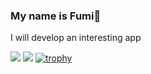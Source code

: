 ### My name is Fumi👋
   I will develop an interesting app

<!--
**kisia0916/kisia0916** is a ✨ _special_ ✨ repository because its `README.md` (this file) appears on your GitHub profile.

Here are some ideas to get you started:

- 🔭 I’m currently working on ...
- 🌱 I’m currently learning ...
- 👯 I’m looking to collaborate on ...
- 🤔 I’m looking for help with ...
- 💬 Ask me about ...
- 📫 How to reach me: ...
- 😄 Pronouns: ...
- ⚡ Fun fact: ...
-->
![](http://github-profile-summary-cards.vercel.app/api/cards/repos-per-language?username=kisia0916&theme=default) ![](http://github-profile-summary-cards.vercel.app/api/cards/most-commit-language?username=kisia0916&theme=default)
[![trophy](https://github-profile-trophy.vercel.app/?username=kisia0916)](https://github.com/ryo-ma/github-profile-trophy)
